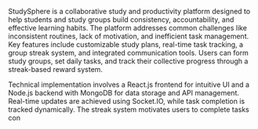 StudySphere is a collaborative study and productivity platform designed to help students and study groups build consistency, accountability, and effective learning habits. The platform addresses common challenges like inconsistent routines, lack of motivation, and inefficient task management. Key features include customizable study plans, real-time task tracking, a group streak system, and integrated communication tools. Users can form study groups, set daily tasks, and track their collective progress through a streak-based reward system.  

Technical implementation involves a React.js frontend for intuitive UI and a Node.js backend with MongoDB for data storage and API management. Real-time updates are achieved using Socket.IO, while task completion is tracked dynamically. The streak system motivates users to complete tasks con
